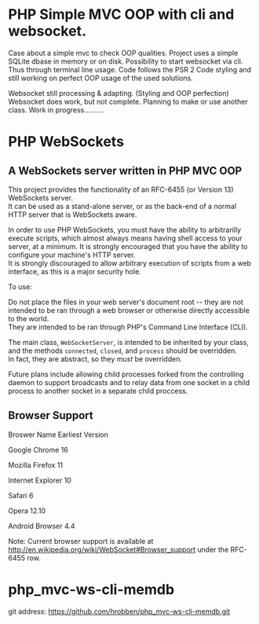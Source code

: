 PHP Simple MVC OOP with cli and websocket.
=========================================

Case about a simple mvc to check OOP qualities. Project uses a simple SQLite dbase in memory or on disk.
Possibility to start websocket via cli. Thus through terminal line usage.
Code follows the PSR 2 Code styling and still working on perfect OOP usage of the used solutions.

Websocket still processing & adapting. (Styling and OOP perfection)
Websocket does work, but not complete. Planning to make or use another class.
Work in progress..........

PHP WebSockets
==============

A WebSockets server written in PHP MVC OOP
------------------------------------------

This project provides the functionality of an RFC-6455 (or Version 13) WebSockets server.  
It can be used as a stand-alone server, or as the back-end of a normal HTTP server that is WebSockets aware.

In order to use PHP WebSockets, you must have the ability to arbitrarilly execute scripts, which almost always means having shell access to your server, at a minimum. 
It is strongly encouraged that you have the ability to configure your machine's HTTP server.  
It is strongly discouraged to allow arbitrary execution of scripts from a web interface, as this is a major security hole.

To use:

Do not place the files in your web server's document root -- they are not intended to be ran through a web browser or otherwise directly accessible to the world.  
They are intended to be ran through PHP's Command Line Interface (CLI).

The main class, `WebSocketServer`, is intended to be inherited by your class, and the methods `connected`, `closed`, and `process` should be overridden.  
In fact, they are abstract, so they _must_ be overridden.

Future plans include allowing child processes forked from the controlling daemon to support broadcasts and to relay data from one socket in a child process
 to another socket in a separate child proccess.

Browser Support
---------------

Broswer Name        Earliest Version

Google Chrome       16

Mozilla Firefox     11

Internet Explorer   10

Safari              6

Opera               12.10

Android Browser     4.4

Note: Current browser support is available at http://en.wikipedia.org/wiki/WebSocket#Browser_support under the RFC-6455 row.

# php_mvc-ws-cli-memdb
git address: https://github.com/hrobben/php_mvc-ws-cli-memdb.git
